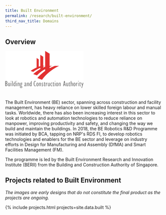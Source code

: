 ```yaml
---
title: Built Environment
permalink: /research/built-environment/
third_nav_title: Domains
---
```

## Overview  
<img style="max-width:50%;margin-bottom:20px;" src="/images/partners/bca.png">

The Built Environment (BE) sector, spanning across construction and facility management, has heavy reliance on lower skilled foreign labour and manual tasks. Worldwide, there has also been increasing interest in this sector to look at robotics and automation technologies to reduce reliance on manpower, improving productivity and safety, and changing the way we build and maintain the buildings. In 2018, the BE Robotics R&D Programme was initiated by BCA, tapping on NRP's RDS FI, to develop robotics technologies and enablers for the BE sector and leverage on industry efforts in Design for Manufacturing and Assembly (DfMA) and Smart Facilities Management (FM).
  
The programme is led by the Built Environment Research and Innovation Institute (BERII) from the Building and Construction Authority of Singapore.

## Projects related to Built Environment

*The images are early designs that do not constitute the final product as the projects are ongoing.*

{% include projects.html projects=site.data.built %}